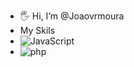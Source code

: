 - 🖐️ Hi, I’m @Joaovrmoura
- My Skils
- ![JavaScript](https://img.shields.io/badge/JavaScript-F7DF1E?style=for-the-badge&logo=javascript&logoColor=black)
- ![php](https://img.shields.io/badge/PHP-777BB4?style=for-the-badge&logo=php&logoColor=white)
